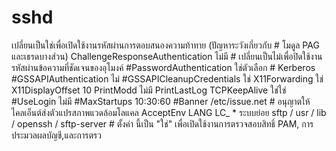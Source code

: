 # sshd
เปลี่ยนเป็นใช่เพื่อเปิดใช้งานรหัสผ่านการตอบสนองความท้าทาย (ปัญหาระวังเกี่ยวกับ # โมดูล PAG และเธรดบางส่วน) ChallengeResponseAuthentication ไม่มี # เปลี่ยนเป็นไม่เพื่อปิดใช้งานรหัสผ่านข้อความที่ชัดเจนของอุโมงค์ #PasswordAuthentication ใช่ตัวเลือก # Kerberos #GSSAPIAuthentication ไม่ #GSSAPICleanupCredentials ใช่ X11Forwarding ใช่ X11DisplayOffset 10 PrintModd ไม่มี PrintLastLog TCPKeepAlive ใช่ใช่ #UseLogin ไม่มี #MaxStartups 10:30:60 #Banner /etc/issue.net # อนุญาตให้ไคลเอ็นต์ส่งตัวแปรสภาพแวดล้อมโลแคล AcceptEnv LANG LC_ * ระบบย่อย sftp / usr / lib / openssh / sftp-server # ตั้งค่า นี้เป็น "ใช่" เพื่อเปิดใช้งานการตรวจสอบสิทธิ์ PAM, การประมวลผลบัญชี,และการตรว
